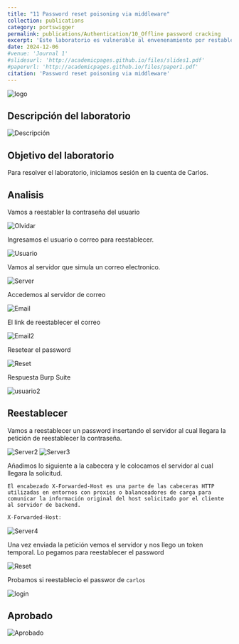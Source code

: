 ```yaml
---
title: "11 Password reset poisoning via middleware"
collection: publications
category: portswigger
permalink: publications/Authentication/10_Offline password cracking
excerpt: 'Este laboratorio es vulnerable al envenenamiento por restablecimiento de contraseña. El usuario carlos hará clic por descuido en cualquier enlace de los correos electrónicos que reciba. Para resolver el laboratorio, iniciamos sesión en la cuenta de Carlos.'
date: 2024-12-06
#venue: 'Journal 1'
#slidesurl: 'http://academicpages.github.io/files/slides1.pdf'
#paperurl: 'http://academicpages.github.io/files/paper1.pdf'
citation: 'Password reset poisoning via middleware'
---
```


![logo]({{site.url}}/images/Authentication/authentication-lab-11/logo.png)

## Descripción del laboratorio

![Descripción]({{site.url}}/images/Authentication/authentication-lab-11/descripcion.png)

## Objetivo del laboratorio

Para resolver el laboratorio, iniciamos sesión en la cuenta de Carlos.

## Analisis

Vamos a reestabler la contraseña del usuario 

![Olvidar]({{site.url}}/images/Authentication/authentication-lab-11/olvidar.png)

Ingresamos el usuario o correo para reestablecer.

![Usuario]({{site.url}}/images/Authentication/authentication-lab-11/usuario.png)

Vamos al servidor que simula un correo electronico.

![Server]({{site.url}}/images/Authentication/authentication-lab-11/server.png)

Accedemos al servidor de correo

![Email]({{site.url}}/images/Authentication/authentication-lab-11/email.png)

El link de reestablecer el correo

![Email2]({{site.url}}/images/Authentication/authentication-lab-11/email2.png)

Resetear el password

![Reset]({{site.url}}/images/Authentication/authentication-lab-11/reset.png)

Respuesta Burp Suite

![usuario2]({{site.url}}/images/Authentication/authentication-lab-11/usuario2.png)

## Reestablecer

Vamos a reestablecer un password insertando el servidor al cual llegara la petición de reestablecer la contraseña. 

![Server2]({{site.url}}/images/Authentication/authentication-lab-11/server2.png)
![Server3]({{site.url}}/images/Authentication/authentication-lab-11/server3.png)

Añadimos lo siguiente a la cabecera y le colocamos el servidor al cual llegara la solicitud.

```El encabezado X-Forwarded-Host es una parte de las cabeceras HTTP utilizadas en entornos con proxies o balanceadores de carga para comunicar la información original del host solicitado por el cliente al servidor de backend.```

```javascript
X-Forwarded-Host:
```
![Server4]({{site.url}}/images/Authentication/authentication-lab-11/server4.png)

Una vez enviada la petición vemos el servidor y nos llego un token temporal. Lo pegamos para reestablecer el password

![Reset]({{site.url}}/images/Authentication/authentication-lab-11/reset2.png)

Probamos si reestablecio el passwor de `carlos`

![login]({{site.url}}/images/Authentication/authentication-lab-11/login.png)

## Aprobado

![Aprobado]({{site.url}}/images/Authentication/authentication-lab-11/aprobado.png)

